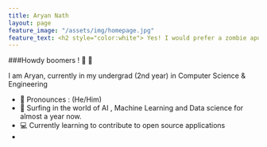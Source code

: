 ```yaml
---
title: Aryan Nath
layout: page
feature_image: "/assets/img/homepage.jpg"
feature_text: <h2 style="color:white"> Yes! I would prefer a zombie apocalypse over robots taking over the world </h2>
---
```


###Howdy boomers ! :wave: :wave: 

I am Aryan, currently in my undergrad (2nd year) in Computer Science & Engineering 

 * :lollipop: Pronounces : (He/Him)
 * :crystal_ball: Surfing in the world of AI , Machine Learning and Data science for almost a year now.
 * :computer: Currently learning to contribute to open source applications 
 * 
